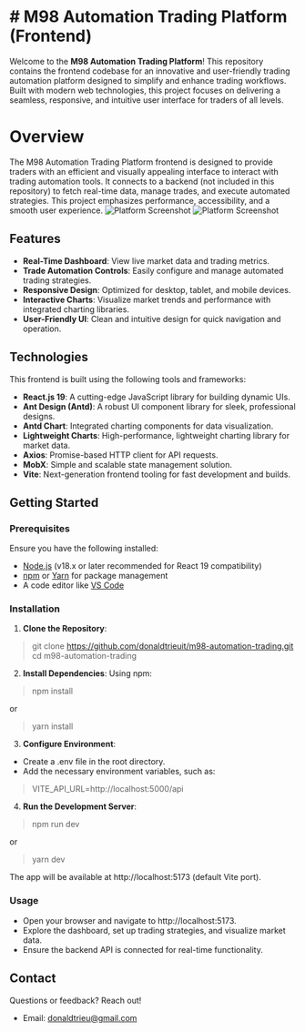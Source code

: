 # # M98 Automation Trading Platform (Frontend)

Welcome to the **M98 Automation Trading Platform**! This repository contains the frontend codebase for an innovative and user-friendly trading automation platform designed to simplify and enhance trading workflows. Built with modern web technologies, this project focuses on delivering a seamless, responsive, and intuitive user interface for traders of all levels.

# Overview

The M98 Automation Trading Platform frontend is designed to provide traders with an efficient and visually appealing interface to interact with trading automation tools. It connects to a backend (not included in this repository) to fetch real-time data, manage trades, and execute automated strategies. This project emphasizes performance, accessibility, and a smooth user experience.
![Platform Screenshot](https://res.cloudinary.com/vickysoft/image/upload/v1742792112/images/m98/screencapture-localhost-5173-2025-03-24-10_33_18_frzg7f.png)
![Platform Screenshot](https://res.cloudinary.com/vickysoft/image/upload/v1742791794/images/m98/Screenshot_2025-03-24_at_10.36.14_AM_gxl8yx.png)

## Features

-   **Real-Time Dashboard**: View live market data and trading metrics.
-   **Trade Automation Controls**: Easily configure and manage automated trading strategies.
-   **Responsive Design**: Optimized for desktop, tablet, and mobile devices.
-   **Interactive Charts**: Visualize market trends and performance with integrated charting libraries.
-   **User-Friendly UI**: Clean and intuitive design for quick navigation and operation.

## Technologies

This frontend is built using the following tools and frameworks:
-   **React.js 19**: A cutting-edge JavaScript library for building dynamic UIs.
-   **Ant Design (Antd)**: A robust UI component library for sleek, professional designs.
-   **Antd Chart**: Integrated charting components for data visualization.
-   **Lightweight Charts**: High-performance, lightweight charting library for market data.
-   **Axios**: Promise-based HTTP client for API requests.
-   **MobX**: Simple and scalable state management solution.
-   **Vite**: Next-generation frontend tooling for fast development and builds.

## Getting Started

### Prerequisites

Ensure you have the following installed:

-   [Node.js](https://nodejs.org/) (v18.x or later recommended for React 19 compatibility)
-   [npm](https://www.npmjs.com/) or [Yarn](https://yarnpkg.com/) for package management
-   A code editor like [VS Code](https://code.visualstudio.com/)

### Installation
1. **Clone the Repository**:
> git clone https://github.com/donaldtrieuit/m98-automation-trading.git  
> cd m98-automation-trading
2. **Install Dependencies**: Using npm:
> npm install
    
or

> yarn install
3. **Configure Environment**:
- Create a .env file in the root directory.  
- Add the necessary environment variables, such as:

> VITE_API_URL=http://localhost:5000/api

4. **Run the Development Server**:

> npm run dev

or

> yarn dev
    
The app will be available at http://localhost:5173 (default Vite port).

### Usage
-   Open your browser and navigate to http://localhost:5173.
-   Explore the dashboard, set up trading strategies, and visualize market data.
-   Ensure the backend API is connected for real-time functionality.

## Contact
Questions or feedback? Reach out!
-   Email: [donaldtrieu@gmail.com](mailto:donaldtrieu@gmail.com)